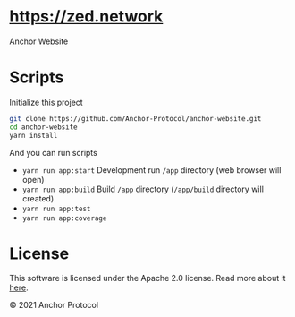 # https://zed.network

Anchor Website

# Scripts

Initialize this project

```sh
git clone https://github.com/Anchor-Protocol/anchor-website.git
cd anchor-website
yarn install
```

And you can run scripts

- `yarn run app:start` Development run `/app` directory (web browser will open)
- `yarn run app:build` Build `/app` directory (`/app/build` directory will created)
- `yarn run app:test`
- `yarn run app:coverage`

# License

This software is licensed under the Apache 2.0 license. Read more about it [here](LICENSE).

© 2021 Anchor Protocol
